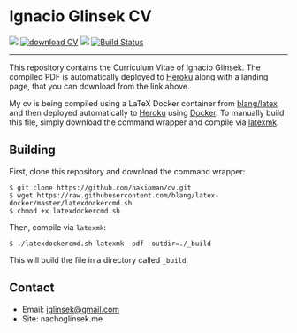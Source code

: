 # Ignacio Glinsek CV

[![](https://img.shields.io/website-up-down-green-red/https/glinsekcv.herokuapp.com.svg?label=Ignacio&nbsp;Glinsek)](https://nachoglinsek.me/)
[![download CV](https://img.shields.io/badge/download-PDF-brightgreen.svg)](http://bit.ly/2RIknVp)
[![](https://img.shields.io/github/license/nakioman/cv.svg)](https://github.com/nakioman/cv/blob/master/LICENSE)
[![Build Status](https://travis-ci.org/nakioman/CV.svg?branch=master)](https://travis-ci.org/nakioman/CV)

----
This repository contains the Curriculum Vitae of Ignacio Glinsek. The
compiled PDF is automatically deployed to [Heroku](https://heroku.com/) along with a landing page, that you can download from the link above.

My cv is being compiled using a LaTeX Docker container from
[blang/latex](https://hub.docker.com/r/blang/latex/) and then deployed automatically to [Heroku](https://heroku.com) using [Docker](https://www.docker.com/). To manually build this
file, simply download the command wrapper and compile via
[latexmk](http://mg.readthedocs.io/latexmk.html).

## Building

First, clone this repository and download the command wrapper:

```shell
$ git clone https://github.com/nakioman/cv.git
$ wget https://raw.githubusercontent.com/blang/latex-docker/master/latexdockercmd.sh
$ chmod +x latexdockercmd.sh
```
Then, compile via `latexmk`:

```shell
$ ./latexdockercmd.sh latexmk -pdf -outdir=./_build
```

This will build the file in a directory called `_build`.

## Contact

- Email: iglinsek@gmail.com
- Site: nachoglinsek.me
